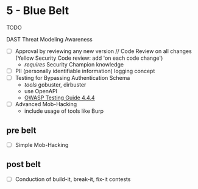 # 5 - Blue Belt

TODO

DAST
Threat Modeling
Awareness


- [ ] Approval by reviewing any new version // Code Review on all changes (Yellow Security Code review: add 'on each code change')
  - *requires* Security Champion knowledge
- [ ] PII (personally identifiable information) logging concept
- [ ] Testing for Bypassing Authentication Schema
  - *tools* gobuster, dirbuster
  - use OpenAPI
  - [OWASP Testing Guide 4.4.4](https://owasp.org/www-project-web-security-testing-guide/v42/4-Web_Application_Security_Testing/04-Authentication_Testing/04-Testing_for_Bypassing_Authentication_Schema.html)
- [ ] Advanced Mob-Hacking
  - include usage of tools like Burp


## pre belt
- [ ] Simple Mob-Hacking

## post belt
- [ ] Conduction of build-it, break-it, fix-it contests